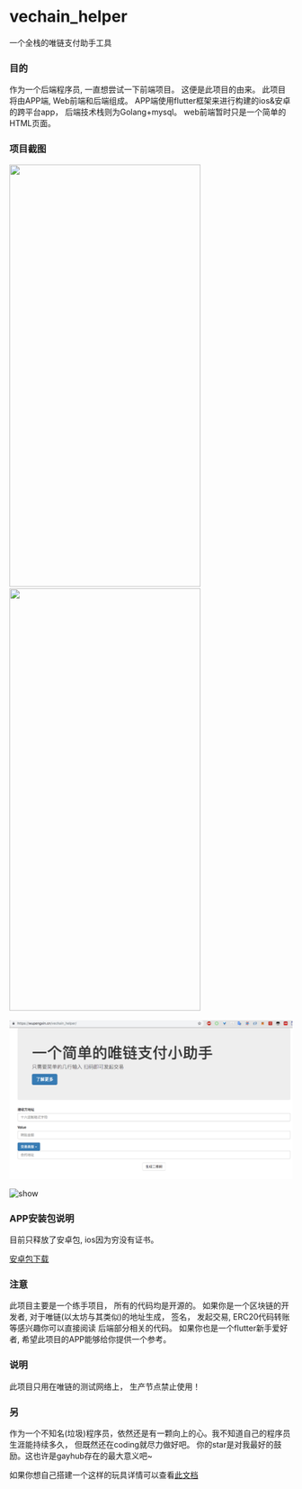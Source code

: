 # vechain_helper
一个全栈的唯链支付助手工具

### 目的

作为一个后端程序员, 一直想尝试一下前端项目。 这便是此项目的由来。 此项目将由APP端, Web前端和后端组成。 
APP端使用flutter框架来进行构建的ios&安卓的跨平台app，
后端技术栈则为Golang+mysql。 
web前端暂时只是一个简单的HTML页面。

### 项目截图
<img src="./img/app1.jpeg" width=340 height=750 />

<img src="./img/app2.jpeg" width=340 height=750 />

![web](./img/web.jpg)

![show](./img/show.gif)

### APP安装包说明
目前只释放了安卓包, ios因为穷没有证书。

[安卓包下载](https://github.com/wupeaking/vechain_helper/releases/download/v0.1/app-release.apk)


### 注意
此项目主要是一个练手项目， 所有的代码均是开源的。 
如果你是一个区块链的开发者, 对于唯链(以太坊与其类似)的地址生成， 签名， 发起交易, ERC20代码转账等感兴趣你可以直接阅读
后端部分相关的代码。
如果你也是一个flutter新手爱好者, 希望此项目的APP能够给你提供一个参考。

### 说明
 此项目只用在唯链的测试网络上， 生产节点禁止使用！


### 另

作为一个不知名(垃圾)程序员，依然还是有一颗向上的心。我不知道自己的程序员生涯能持续多久， 但既然还在coding就尽力做好吧。 你的star是对我最好的鼓励。这也许是gayhub存在的最大意义吧~

如果你想自己搭建一个这样的玩具详情可以查看[此文档](./modify.md)